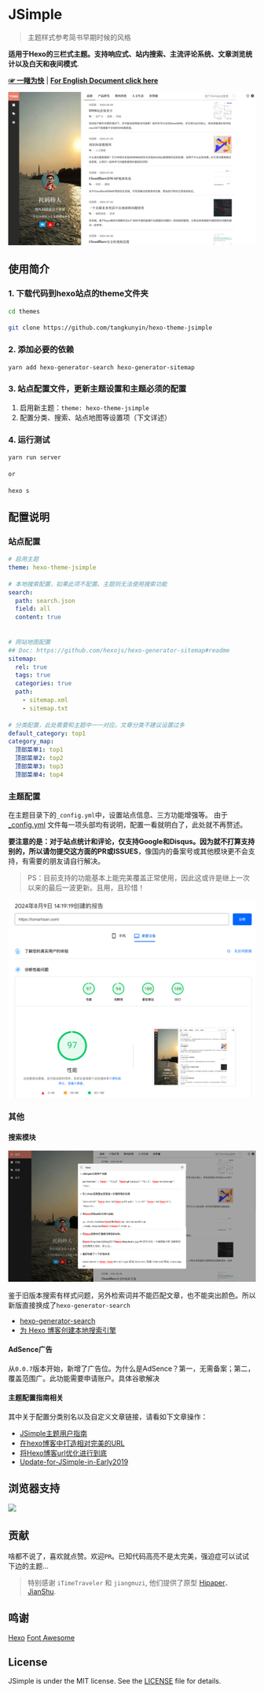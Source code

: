 # JSimple

> 主题样式参考简书早期时候的风格

**适用于Hexo的三栏式主题。支持响应式、站内搜索、主流评论系统、文章浏览统计以及白天和夜间模式**.

[**☞ 一睹为快**](https://tomartisan.com) | [**For English Document click here**](https://github.com/tangkunyin/hexo-theme-jsimple/blob/master/README.md)

![JSimple-Desktop](/source/images/JSimple-Desktop.png)

## 使用简介

### 1. 下载代码到hexo站点的theme文件夹

```bash
cd themes

git clone https://github.com/tangkunyin/hexo-theme-jsimple
```

### 2. 添加必要的依赖

```bash
yarn add hexo-generator-search hexo-generator-sitemap
```

### 3. 站点配置文件，更新主题设置和主题必须的配置

1. 启用新主题：`theme: hexo-theme-jsimple`
2. 配置分类、搜索、站点地图等设置项（下文详述）


### 4. 运行测试

```bash
yarn run server

or

hexo s
```


## 配置说明

### 站点配置

```yml
# 启用主题
theme: hexo-theme-jsimple

# 本地搜索配置，如果此项不配置。主题则无法使用搜索功能
search:
  path: search.json
  field: all
  content: true
  

# 网站地图配置
## Doc: https://github.com/hexojs/hexo-generator-sitemap#readme
sitemap:
  rel: true
  tags: true
  categories: true
  path:
    - sitemap.xml
    - sitemap.txt

# 分类配置，此处需要和主题中一一对应。文章分类不建议设置过多
default_category: top1
category_map:
  顶部菜单1: top1
  顶部菜单2: top2
  顶部菜单3: top3
  顶部菜单4: top4
```

### 主题配置

在主题目录下的`_config.yml`中，设置站点信息、三方功能增强等。
由于 [_config.yml](https://github.com/tangkunyin/hexo-theme-jsimple/blob/master/_config.yml) 文件每一项头部均有说明，配置一看就明白了，此处就不再赘述。

**要注意的是：对于站点统计和评论，仅支持Google和Disqus。因为就不打算支持别的，所以请勿提交这方面的PR或ISSUES**，像国内的备案号或其他模块更不会支持，有需要的朋友请自行解决。

> PS：目前支持的功能基本上能完美覆盖正常使用，因此这或许是继上一次以来的最后一波更新。且用，且珍惜！

![JSimple-Desktop](/source/images/pagespeed-test.png)

### 其他

#### 搜索模块

![JSimple-Desktop](/source/images/JSimple-Desktop-With-LocalSearch.png)

鉴于旧版本搜索有样式问题，另外检索词并不能匹配文章，也不能突出颜色。所以新版直接换成了`hexo-generator-search`

- [hexo-generator-search](https://github.com/wzpan/hexo-generator-search)
- [为 Hexo 博客创建本地搜索引擎](https://liam.page/2017/09/21/local-search-engine-in-Hexo-site/)


#### AdSence广告

从`0.0.7`版本开始，新增了广告位。为什么是AdSence？第一，无需备案；第二，覆盖范围广。此功能需要申请账户。具体谷歌解决


#### 主题配置指南相关

其中关于配置分类别名以及自定义文章链接，请看如下文章操作：

- [JSimple主题用户指南](https://tomartisan.com/groceries/jsimple-usage/)
- [在hexo博客中打造相对完美的URL](https://tomartisan.com/groceries/hexo-perfect-link/)
- [将Hexo博客url优化进行到底](https://tomartisan.com/groceries/permalink-optimize-hexo/)
- [Update-for-JSimple-in-Early2019](https://tomartisan.com/groceries/the-update-for-jsimple-in-early2019/)

## 浏览器支持

![](https://raw.githubusercontent.com/iTimeTraveler/hexo-theme-hipaper/master/source/preview/browser-support.png?raw=true)


## 贡献

啥都不说了，喜欢就点赞。欢迎`PR`。已知代码高亮不是太完美，强迫症可以试试下边的主题...

> 特别感谢 `iTimeTraveler` 和 `jiangmuzi`, 他们提供了原型 [Hipaper](https://github.com/iTimeTraveler/hexo-theme-hipaper)、 [JianShu](https://github.com/jiangmuzi/jianshu).


## 鸣谢

[Hexo](https://hexo.io)
[Font Awesome](http://fontawesome.io)

## License

JSimple is under the MIT license. See the [LICENSE](https://github.com/tangkunyin/hexo-theme-jsimple/blob/master/LICENSE) file for details.

